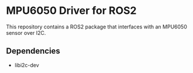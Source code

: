 
# MPU6050 Driver for ROS2
This repository contains a ROS2 package that interfaces with an MPU6050 sensor over I2C.

## Dependencies
-  libi2c-dev

